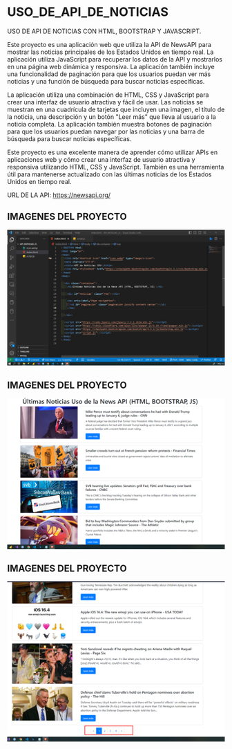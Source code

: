 # USO_DE_API_DE_NOTICIAS
USO DE API DE NOTICIAS CON HTML, BOOTSTRAP Y JAVASCRIPT.

Este proyecto es una aplicación web que utiliza la API de NewsAPI para mostrar las noticias principales de los Estados Unidos en tiempo real. La aplicación utiliza JavaScript para recuperar los datos de la API y mostrarlos en una página web dinámica y responsiva. La aplicación también incluye una funcionalidad de paginación para que los usuarios puedan ver más noticias y una función de búsqueda para buscar noticias específicas.

La aplicación utiliza una combinación de HTML, CSS y JavaScript para crear una interfaz de usuario atractiva y fácil de usar. Las noticias se muestran en una cuadrícula de tarjetas que incluyen una imagen, el título de la noticia, una descripción y un botón "Leer más" que lleva al usuario a la noticia completa. La aplicación también muestra botones de paginación para que los usuarios puedan navegar por las noticias y una barra de búsqueda para buscar noticias específicas.

Este proyecto es una excelente manera de aprender cómo utilizar APIs en aplicaciones web y cómo crear una interfaz de usuario atractiva y responsiva utilizando HTML, CSS y JavaScript. También es una herramienta útil para mantenerse actualizado con las últimas noticias de los Estados Unidos en tiempo real.

URL DE LA API: https://newsapi.org/

## IMAGENES DEL PROYECTO
![](NEWAPI3.png)

## IMAGENES DEL PROYECTO
![](NEWSAPI2.png)

## IMAGENES DEL PROYECTO
![](NEWSAPI1.png)

